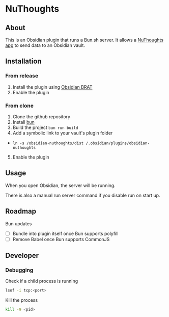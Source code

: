 # NuThoughts

## About

This is an Obsidian plugin that runs a Bun.sh server. It allows a [NuThoughts app](https://github.com/trey-wallis/nuthoughts) to send data to an Obsidian vault.

## Installation

### From release

1. Install the plugin using [Obsidian BRAT](https://github.com/TfTHacker/obsidian42-brat)
2. Enable the plugin

### From clone

1. Clone the github repository
2. Install [bun](https://bun.sh)
3. Build the project `bun run build`
4. Add a symbolic link to your vault's plugin folder

-   `ln -s /obsidian-nuthoughts/dist /.obsidian/plugins/obsidian-nuthoughts`

5. Enable the plugin

## Usage

When you open Obsidian, the server will be running.

There is also a manual run server command if you disable run on start up.

## Roadmap

Bun updates

-   [ ] Bundle into plugin itself once Bun supports polyfill
-   [ ] Remove Babel once Bun supports CommonJS

## Developer

### Debugging

Check if a child process is running

```bash
lsof -i tcp:<port>
```

Kill the process

```bash
kill -9 <pid>
```
